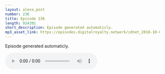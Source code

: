 ```yaml
---
layout: alexa_post
number: 236
title: Episode 236
length: 934391
short_description: Episode generated automaticly.
mp3_asset_link: https://episodes.digitalroyalty.network/zdnet_2018-10-08_01-00-04.mp3
---
```


Episode generated automaticly.

<audio controls>
    <source src="{{ page.mp3_asset_link }}" type="audio/mpeg">
</audio>